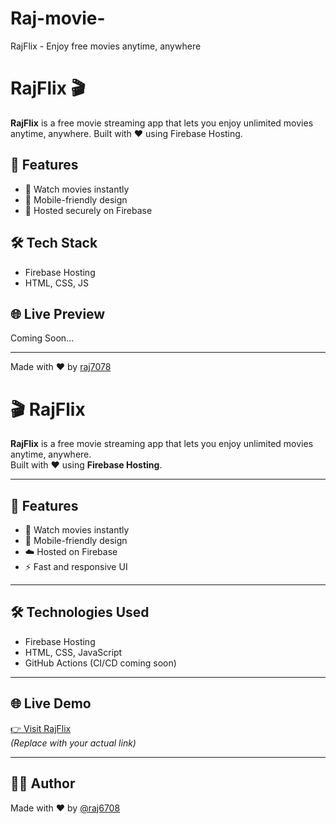 # Raj-movie-
RajFlix - Enjoy free movies anytime, anywhere
# RajFlix 🎬

**RajFlix** is a free movie streaming app that lets you enjoy unlimited movies anytime, anywhere. Built with ❤️ using Firebase Hosting.

## 🚀 Features
- 🎥 Watch movies instantly
- 📱 Mobile-friendly design
- 🔐 Hosted securely on Firebase

## 🛠️ Tech Stack
- Firebase Hosting
- HTML, CSS, JS

## 🌐 Live Preview
Coming Soon...

---

Made with ❤️ by [raj7078](https://github.com/raj7078)
# 🎬 RajFlix

**RajFlix** is a free movie streaming app that lets you enjoy unlimited movies anytime, anywhere.  
Built with ❤️ using **Firebase Hosting**.

---

## 🚀 Features

- 🎥 Watch movies instantly  
- 📱 Mobile-friendly design  
- ☁️ Hosted on Firebase  
- ⚡ Fast and responsive UI

---

## 🛠️ Technologies Used

- Firebase Hosting  
- HTML, CSS, JavaScript  
- GitHub Actions (CI/CD coming soon)

---

## 🌐 Live Demo

[👉 Visit RajFlix](https://your-live-site-link.firebaseapp.com)  
*(Replace with your actual link)*

---

## 🧑‍💻 Author

Made with ❤️ by [@raj6708](https://github.com/raj6708)
